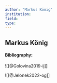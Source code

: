 ```yaml
---
author: "Markus König"
institution:
field:
type:
---
```


## Markus König
#### Bibliography:

![[@Golovina2019-ij]]

![[@Jelonek2022-og]]